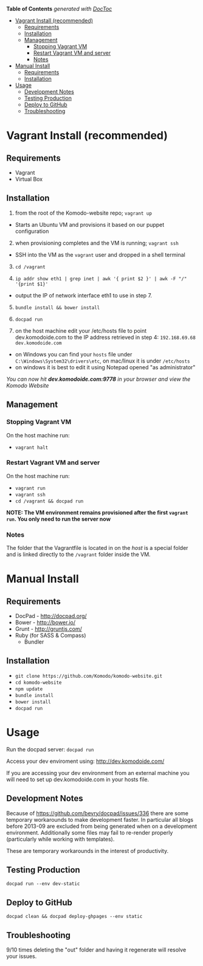 <!-- START doctoc generated TOC please keep comment here to allow auto update -->
<!-- DON'T EDIT THIS SECTION, INSTEAD RE-RUN doctoc TO UPDATE -->
**Table of Contents**  *generated with [DocToc](http://doctoc.herokuapp.com/)*

- [Vagrant Install (recommended)](#vagrant-install-recommended)
	- [Requirements](#requirements)
	- [Installation](#installation)
	- [Management](#management)
		- [Stopping Vagrant VM](#stopping-vagrant-vm)
		- [Restart Vagrant VM and server](#restart-vagrant-vm-and-server)
		- [Notes](#notes)
- [Manual Install](#manual-install)
	- [Requirements](#requirements-1)
	- [Installation](#installation-1)
- [Usage](#usage)
	- [Development Notes](#development-notes)
	- [Testing Production](#testing-production)
	- [Deploy to GitHub](#deploy-to-github)
	- [Troubleshooting](#troubleshooting)

<!-- END doctoc generated TOC please keep comment here to allow auto update -->

# Vagrant Install (recommended)

## Requirements

* Vagrant
* Virtual Box

## Installation

1. from the root of the Komodo-website repo; `vagrant up`
  * Starts an Ubuntu VM and provisions it based on our puppet configuration

2. when provisioning completes and the VM is running; `vagrant ssh`
  * SSH into the VM as the `vagrant` user and dropped in a shell terminal

3. `cd /vagrant`

4. `ip addr show eth1 | grep inet | awk '{ print $2 }' | awk -F "/" '{print $1}'`
  * output the IP of network interface eth1 to use in step 7.

5. `bundle install && bower install`

6. `docpad run`

7. on the host machine edit your /etc/hosts file to point dev.komodoide.com to the IP address
retrieved in step 4:
`192.168.69.68 dev.komodoide.com`
  * on Windows you can find your `hosts` file under `C:\Windows\System32\drivers\etc`, on mac/linux it is under `/etc/hosts`
  * on windows it is best to edit it using Notepad opened "as administrator"

*You can now hit __dev.komodoide.com:9778__ in your browser and view the Komodo Website*

## Management

### Stopping Vagrant VM
On the host machine run:
* `vagrant halt`

### Restart Vagrant VM and server
On the host machine run:
* `vagrant run`
* `vagrant ssh`
* `cd /vagrant && docpad run`

__NOTE: The VM environment remains provisioned after the first `vagrant run`.
You only need to run the server now__

### Notes
The folder that the Vagrantfile is located in on the *host* is a special folder
and is linked directly to the `/vagrant` folder inside the VM.  


# Manual Install

## Requirements

 * DocPad - http://docpad.org/
 * Bower - http://bower.io/
 * Grunt - http://gruntjs.com/
 * Ruby (for SASS & Compass)
   * Bundler

## Installation

* `git clone https://github.com/Komodo/komodo-website.git`
* `cd komodo-website`
* `npm update`
* `bundle install` 
* `bower install`
* `docpad run`

# Usage

Run the docpad server: `docpad run`

Access your dev enviroment using: http://dev.komodoide.com/

If you are accessing your dev environment from an external
machine you will need to set up dev.komodoide.com in your hosts file.

## Development Notes

Because of https://github.com/bevry/docpad/issues/336 there are some temporary
workarounds to make development faster. In particular all blogs before 2013-09
are excluded from being generated when on a development environment. Additionally
some files may fail to re-render properly (particularly while working with templates).

These are temporary workarounds in the interest of productivity.

## Testing Production

`docpad run --env dev-static`

## Deploy to GitHub

`docpad clean && docpad deploy-ghpages --env static`

## Troubleshooting

9/10 times deleting the "out" folder and having it regenerate will resolve your
issues.
